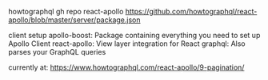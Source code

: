 howtographql gh repo react-apollo
https://github.com/howtographql/react-apollo/blob/master/server/package.json

client setup
apollo-boost: Package containing everything you need to set up Apollo Client
react-apollo: View layer integration for React
graphql: Also parses your GraphQL queries


currently at:
https://www.howtographql.com/react-apollo/9-pagination/
